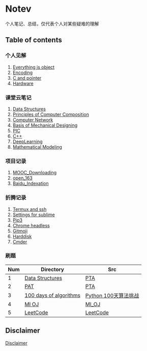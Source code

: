 # Notev
个人笔记、总结，仅代表个人对某些疑难的理解
## Table of contents
### 个人见解
1. [Everything is object](Opinions/01_Everything_is_object.md)
2. [Encoding](Opinions/02_Encoding.md)
3. [C and pointer](Opinions/03_C_and_pointer.md)
4. [Hardware](Opinions/04_Hardware.md)
### 课堂云笔记
1. [Data Structures](http://note.youdao.com/noteshare?id=517e47a7bea2a34b666965f946dae424)
2. [Principles of Computer Composition](http://note.youdao.com/noteshare?id=2e2d1692e3be680cb1055c38be02ea14)
3. [Computer Network](http://note.youdao.com/noteshare?id=81f9c135e1f7785207a83fcbbf103ca9)
4. [Basis of Mechanical Designing](http://note.youdao.com/noteshare?id=668913de6e17aa86f15d8148136886d9&sub=530a579d6798d83f9fcfb74cb44ec77c)
5. [PIC](http://note.youdao.com/noteshare?id=a90a9d5d0c6b12367df9e9f648512b19)
6. [C++](http://note.youdao.com/noteshare?id=1aa31e9bea16a7669c85746f671fb895)
7. [DeepLearning](http://note.youdao.com/noteshare?id=a8af33730d94e1077e70ad236b47e450)
8. [Mathematical Modeling](http://note.youdao.com/noteshare?id=a590dbdcd10cc966d80b60d25e5a120f)
### 项目记录
1. [MOOC_Downloading](Projects/01_MOOC_Downloading.md)
2. [open_163](Projects/02_open_163.md)
3. [Baidu_Indexation](Projects/03_Baidu_Indexation.md)
### 折腾记录
1. [Termux and ssh](Discovery/01_Termux_and_ssh.md)
2. [Settings for sublime](Discovery/02_Settings_for_sublime.md)
3. [Pip3](Discovery/03_Pip3.md)
4. [Chrome headless](Discovery/04_Chrome_headless.md)
5. [Gitmoji](Discovery/05_Gitmoji.md)
6. [Harddisk](Discovery/06_Harddisk.md)
7. [Cmder](Discovery/07_Cmder.md)

### 刷题
Num|Directory|Src
---|---|---
1|[Data Structures](https://github.com/SigureMo/S_Note/tree/master/Codes/Data_Structures/)|[PTA](https://pintia.cn/problem-sets)
2|[PAT](https://github.com/SigureMo/S_Note/tree/master/Codes/PAT/)|[PTA](https://pintia.cn/problem-sets)
3|[100 days of algorithms](https://github.com/SigureMo/S_Note/tree/master/Codes/100_days_of_algorithms)|[Python 100天算法挑战](https://python123.io/index/topics/algorithm_100_days)
4|[MI OJ](https://github.com/SigureMo/S_Note/tree/master/Codes/MI_OJ/)|[MI_OJ](https://code.mi.com/problem/list)
5|[LeetCode](https://github.com/SigureMo/S_Note/tree/master/Codes/LeetCode/)|[LeetCode](https://leetcode.com/problemset/all/)

## Disclaimer
[Disclaimer](Disclaimer.md)